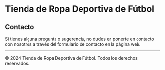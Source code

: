 # Tienda de Ropa Deportiva de Fútbol


## Contacto

Si tienes alguna pregunta o sugerencia, no dudes en ponerte en contacto con nosotros a través del formulario de contacto en la página web.

---

&copy; 2024 Tienda de Ropa Deportiva de Fútbol. Todos los derechos reservados.
